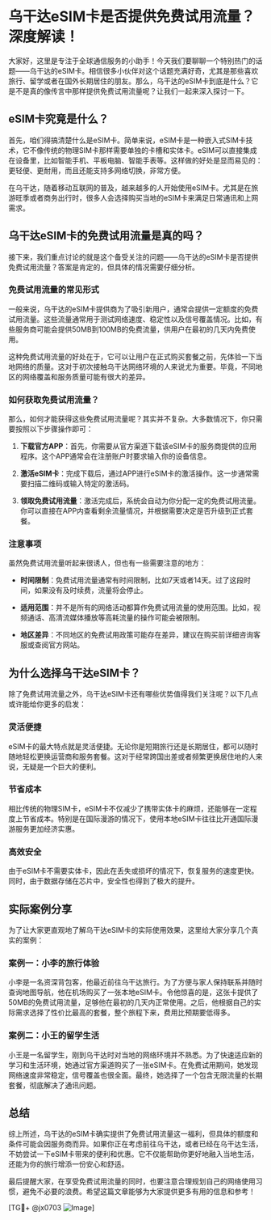 # 乌干达eSIM卡是否提供免费试用流量？深度解读！

大家好，这里是专注于全球通信服务的小助手！今天我们要聊聊一个特别热门的话题——乌干达的eSIM卡。相信很多小伙伴对这个话题充满好奇，尤其是那些喜欢旅行、留学或者在国外长期居住的朋友。那么，乌干达的eSIM卡到底是什么？它是不是真的像传言中那样提供免费试用流量呢？让我们一起来深入探讨一下。

## eSIM卡究竟是什么？

首先，咱们得搞清楚什么是eSIM卡。简单来说，eSIM卡是一种嵌入式SIM卡技术，它不像传统的物理SIM卡那样需要单独的卡槽和实体卡。eSIM可以直接集成在设备里，比如智能手机、平板电脑、智能手表等。这样做的好处是显而易见的：更轻便、更耐用，而且还能支持多网络切换，非常方便。

在乌干达，随着移动互联网的普及，越来越多的人开始使用eSIM卡。尤其是在旅游旺季或者商务出行时，很多人会选择购买当地的eSIM卡来满足日常通讯和上网需求。

## 乌干达eSIM卡的免费试用流量是真的吗？

接下来，我们重点讨论的就是这个备受关注的问题——乌干达的eSIM卡是否提供免费试用流量？答案是肯定的，但具体的情况需要仔细分析。

### 免费试用流量的常见形式

一般来说，乌干达的eSIM卡提供商为了吸引新用户，通常会提供一定额度的免费试用流量。这些流量通常用于测试网络速度、稳定性以及信号覆盖情况。比如，有些服务商可能会提供50MB到100MB的免费流量，供用户在最初的几天内免费使用。

这种免费试用流量的好处在于，它可以让用户在正式购买套餐之前，先体验一下当地网络的质量。这对于初次接触乌干达网络环境的人来说尤为重要。毕竟，不同地区的网络覆盖和服务质量可能有很大的差异。

### 如何获取免费试用流量？

那么，如何才能获得这些免费试用流量呢？其实并不复杂。大多数情况下，你只需要按照以下步骤操作即可：

1. **下载官方APP**：首先，你需要从官方渠道下载该eSIM卡的服务商提供的应用程序。这个APP通常会在注册账户时要求输入你的设备信息。
   
2. **激活eSIM卡**：完成下载后，通过APP进行eSIM卡的激活操作。这一步通常需要扫描二维码或输入特定的激活码。

3. **领取免费试用流量**：激活完成后，系统会自动为你分配一定的免费试用流量。你可以直接在APP内查看剩余流量情况，并根据需要决定是否升级到正式套餐。

### 注意事项

虽然免费试用流量听起来很诱人，但也有一些需要注意的地方：

- **时间限制**：免费试用流量通常有时间限制，比如7天或者14天。过了这段时间，如果没有及时续费，流量将会停止。
  
- **适用范围**：并不是所有的网络活动都算作免费试用流量的使用范围。比如，视频通话、高清流媒体播放等高耗流量的操作可能会被限制。

- **地区差异**：不同地区的免费试用政策可能存在差异，建议在购买前详细咨询客服或查阅官方网站。

## 为什么选择乌干达eSIM卡？

除了免费试用流量之外，乌干达eSIM卡还有哪些优势值得我们关注呢？以下几点或许能给你更多的启发：

### 灵活便捷

eSIM卡的最大特点就是灵活便捷。无论你是短期旅行还是长期居住，都可以随时随地轻松更换运营商和服务套餐。这对于经常跨国出差或者频繁更换居住地的人来说，无疑是一个巨大的便利。

### 节省成本

相比传统的物理SIM卡，eSIM卡不仅减少了携带实体卡的麻烦，还能够在一定程度上节省成本。特别是在国际漫游的情况下，使用本地eSIM卡往往比开通国际漫游服务更加经济实惠。

### 高效安全

由于eSIM卡不需要实体卡，因此在丢失或损坏的情况下，恢复服务的速度更快。同时，由于数据存储在芯片中，安全性也得到了极大的提升。

## 实际案例分享

为了让大家更直观地了解乌干达eSIM卡的实际使用效果，这里给大家分享几个真实的案例：

### 案例一：小李的旅行体验

小李是一名资深背包客，他最近前往乌干达旅行。为了方便与家人保持联系并随时查询地图导航，他在机场购买了一张本地eSIM卡。令他惊喜的是，这张卡提供了50MB的免费试用流量，足够他在最初的几天内正常使用。之后，他根据自己的实际需求选择了性价比最高的套餐，整个旅程下来，费用比预期要低得多。

### 案例二：小王的留学生活

小王是一名留学生，刚到乌干达时对当地的网络环境并不熟悉。为了快速适应新的学习和生活环境，她通过官方渠道购买了一张eSIM卡。在免费试用期间，她发现网络速度非常稳定，信号覆盖也很全面。最终，她选择了一个包含无限流量的长期套餐，彻底解决了通讯问题。

## 总结

综上所述，乌干达的eSIM卡确实提供了免费试用流量这一福利，但具体的额度和条件可能会因服务商而异。如果你正在考虑前往乌干达，或者已经在乌干达生活，不妨尝试一下eSIM卡带来的便利和优惠。它不仅能帮助你更好地融入当地生活，还能为你的旅行增添一份安心和舒适。

最后提醒大家，在享受免费试用流量的同时，也要注意合理规划自己的网络使用习惯，避免不必要的浪费。希望这篇文章能够为大家提供更多有用的信息和参考！

[TG💪+ @jx0703 ![Image](https://github.com/user-attachments/assets/dbca1d08-cadb-493c-b0ec-ad6f7a83f270)]